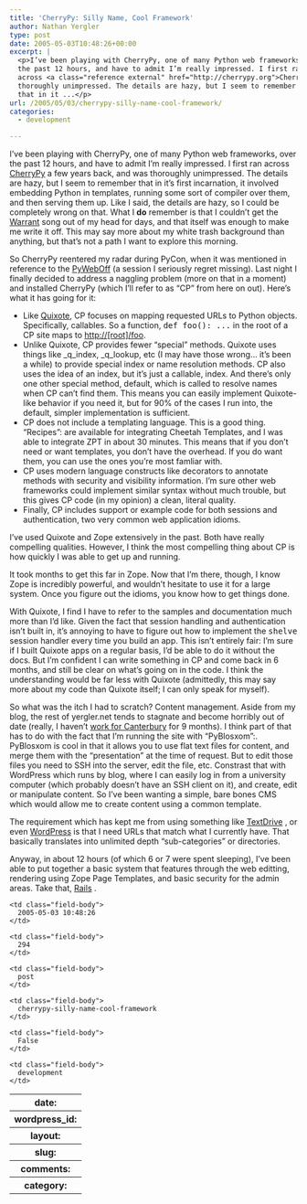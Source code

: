 ```yaml
---
title: 'CherryPy: Silly Name, Cool Framework'
author: Nathan Yergler
type: post
date: 2005-05-03T10:48:26+00:00
excerpt: |
  <p>I’ve been playing with CherryPy, one of many Python web frameworks, over
  the past 12 hours, and have to admit I’m really impressed. I first ran
  across <a class="reference external" href="http://cherrypy.org">CherryPy</a> a few years back, and was
  thoroughly unimpressed. The details are hazy, but I seem to remember
  that in it ...</p>
url: /2005/05/03/cherrypy-silly-name-cool-framework/
categories:
  - development

---
```

I’ve been playing with CherryPy, one of many Python web frameworks, over the past 12 hours, and have to admit I’m really impressed. I first ran across [CherryPy][1]  a few years back, and was thoroughly unimpressed. The details are hazy, but I seem to remember that in it’s first incarnation, it involved embedding Python in templates, running some sort of compiler over them, and then serving them up. Like I said, the details are hazy, so I could be completely wrong on that. What I **do** remember is that I couldn’t get the [Warrant][2]  song out of my head for days, and that itself was enough to make me write it off. This may say more about my white trash background than anything, but that’s not a path I want to explore this morning.

So CherryPy reentered my radar during PyCon, when it was mentioned in reference to the [PyWebOff][3]  (a session I seriously regret missing). Last night I finally decided to address a naggling problem (more on that in a moment) and installed CherryPy (which I’ll refer to as “<span class="caps">CP</span>” from here on out). Here’s what it has going for it:

<ul class="simple">
  <li>
    Like <a class="reference external" href="http://mems-exchange.org/software/quixote">Quixote</a>, <span class="caps">CP</span> focuses on mapping requested URLs to Python objects. Specifically, callables. So a function, <tt class="docutils literal">def <span class="pre">foo():</span> ...</tt> in the root of a <span class="caps">CP</span> site maps to <a class="reference external" href="http://[root]/foo">http://[root]/foo</a>.
  </li>
  <li>
    Unlike Quixote, <span class="caps">CP</span> provides fewer “special” methods. Quixote uses things like _q_index, _q_lookup, etc (I may have those wrong… it’s been a while) to provide special index or name resolution methods. <span class="caps">CP</span> also uses the idea of an index, but it’s just a callable, index. And there’s only one other special method, default, which is called to resolve names when <span class="caps">CP</span> can’t find them. This means you can easily implement Quixote-like behavior if you need it, but for 90% of the cases I run into, the default, simpler implementation is sufficient.
  </li>
  <li>
    <span class="caps">CP</span> does not include a templating language. This is a good thing. “Recipes”: are available for integrating Cheetah Templates, and I was able to integrate <span class="caps">ZPT</span> in about 30 minutes. This means that if you don’t need or want templates, you don’t have the overhead. If you do want them, you can use the ones you’re most famliar with.
  </li>
  <li>
    <span class="caps">CP</span> uses modern language constructs like decorators to annotate methods with security and visibility information. I’m sure other web frameworks could implement similar syntax without much trouble, but this gives <span class="caps">CP</span> code (in my opinion) a clean, literal quality.
  </li>
  <li>
    Finally, <span class="caps">CP</span> includes support or example code for both sessions and authentication, two very common web application idioms.
  </li>
</ul>

I’ve used Quixote and Zope extensively in the past. Both have really compelling qualities. However, I think the most compelling thing about <span class="caps">CP</span> is how quickly I was able to get up and running.

It took months to get this far in Zope. Now that I’m there, though, I know Zope is incredibly powerful, and wouldn’t hesitate to use it for a large system. Once you figure out the idioms, you know how to get things done.

With Quixote, I find I have to refer to the samples and documentation much more than I’d like. Given the fact that session handling and authentication isn’t built in, it’s annoying to have to figure out how to implement the <tt class="docutils literal">shelve</tt> session handler every time you build an app. This isn’t entirely fair: I’m sure if I built Quixote apps on a regular basis, I’d be able to do it without the docs. But I’m confident I can write something in <span class="caps">CP</span> and come back in 6 months, and still be clear on what’s going on in the code. I think the understanding would be far less with Quixote (admittedly, this may say more about my code than Quixote itself; I can only speak for myself).

So what was the itch I had to scratch? Content management. Aside from my blog, the rest of yergler.net tends to stagnate and become horribly out of date (really, I haven’t [work for Canterbury][4]  for 9 months). I think part of that has to do with the fact that I’m running the site with “PyBlosxom”:. PyBlosxom is cool in that it allows you to use flat text files for content, and merge them with the “presentation” at the time of request. But to edit those files you need to <span class="caps">SSH</span> into the server, edit the file, etc. Constrast that with WordPress which runs by blog, where I can easily log in from a university computer (which probably doesn’t have an <span class="caps">SSH</span> client on it), and create, edit or manipulate content. So I’ve been wanting a simple, bare bones <span class="caps">CMS</span> which would allow me to create content using a common template.

The requirement which has kept me from using something like [TextDrive][5] , or even [WordPress][6]  is that I need URLs that match what I currently have. That basically translates into unlimited depth “sub-categories” or directories.

Anyway, in about 12 hours (of which 6 or 7 were spent sleeping), I’ve been able to put together a basic system that features through the web editting, rendering using Zope Page Templates, and basic security for the admin areas. Take that, [Rails][7] .

<table class="docutils field-list" frame="void" rules="none">
  <col class="field-name" /> <col class="field-body" /> <tr class="field">
    <th class="field-name">
      date:
    </th>

    <td class="field-body">
      2005-05-03 10:48:26
    </td>
  </tr>

  <tr class="field">
    <th class="field-name">
      wordpress_id:
    </th>

    <td class="field-body">
      294
    </td>
  </tr>

  <tr class="field">
    <th class="field-name">
      layout:
    </th>

    <td class="field-body">
      post
    </td>
  </tr>

  <tr class="field">
    <th class="field-name">
      slug:
    </th>

    <td class="field-body">
      cherrypy-silly-name-cool-framework
    </td>
  </tr>

  <tr class="field">
    <th class="field-name">
      comments:
    </th>

    <td class="field-body">
      False
    </td>
  </tr>

  <tr class="field">
    <th class="field-name">
      category:
    </th>

    <td class="field-body">
      development
    </td>
  </tr>
</table>

 [1]: http://cherrypy.org
 [2]: http://www.allmusic.com/cg/amg.dll?p=amg&sql=10:2d87gjqrj6ix
 [3]: http://pyre.third-bit.com/pyweb/index.html
 [4]: http://yergler.net
 [5]: http://textdrive.com
 [6]: http://wordpress.org
 [7]: http://rubyonrails.org